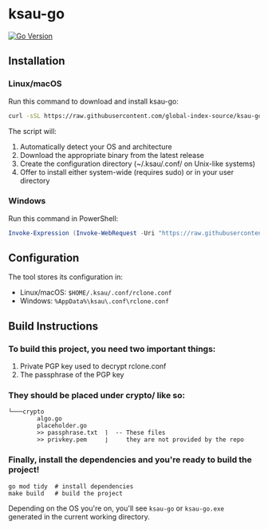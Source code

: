 # ksau-go

[![Go Version](https://img.shields.io/badge/go-1.23.4-blue)](https://golang.org/doc/go1.23)

## Installation

### Linux/macOS
Run this command to download and install ksau-go:
```bash
curl -sSL https://raw.githubusercontent.com/global-index-source/ksau-go/master/setup.sh | bash
```

The script will:
1. Automatically detect your OS and architecture
2. Download the appropriate binary from the latest release
3. Create the configuration directory (~/.ksau/.conf/ on Unix-like systems)
4. Offer to install either system-wide (requires sudo) or in your user directory

### Windows
Run this command in PowerShell:
```powershell
Invoke-Expression (Invoke-WebRequest -Uri "https://raw.githubusercontent.com/global-index-source/ksau-go/master/install.ps1").Content
```

## Configuration
The tool stores its configuration in:
- Linux/macOS: `$HOME/.ksau/.conf/rclone.conf`
- Windows: `%AppData%\ksau\.conf\rclone.conf`

## Build Instructions
### To build this project, you need two important things:
1. Private PGP key used to decrypt rclone.conf
2. The passphrase of the PGP key

### They should be placed under **crypto/** like so:
```
└───crypto
        algo.go
        placeholder.go
        >> passphrase.txt  ⌉  -- These files
        >> privkey.pem     ⌋     they are not provided by the repo
```

### Finally, install the dependencies and you're ready to build the project!
```
go mod tidy  # install dependencies
make build   # build the project
```

Depending on the OS you're on, you'll see `ksau-go` or `ksau-go.exe` generated
in the current working directory.
